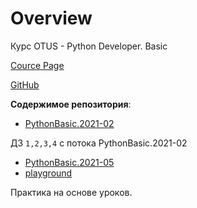# Overview

Курс OTUS - Python Developer. Basic

[Cource Page](https://otus.ru/lessons/python-basic/?int_source=courses_catalog&int_term=programming)

[GitHub](https://github.com/OtusTeam/BasePython/tree/master)

**Содержимое репозитория**:
- [PythonBasic.2021-02](https://github.com/karma-git/otus_base_python/tree/PythonBasic.2021-02)

ДЗ `1,2,3,4` с потока PythonBasic.2021-02
- [PythonBasic.2021-05](https://github.com/karma-git/otus_base_python/tree/PythonBasic.2021-05)
- [playground](https://github.com/karma-git/otus_base_python/tree/playground)

Практика на основе уроков.
